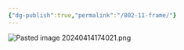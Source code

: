 ```yaml
---
{"dg-publish":true,"permalink":"/802-11-frame/"}
---
```


![Pasted image 20240414174021.png](/img/user/Attachments/Pasted%20image%2020240414174021.png)